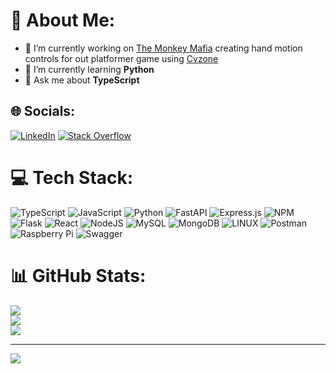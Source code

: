 # 💫 About Me:
- 🔭 I’m currently working on [The Monkey Mafia](https://github.com/The-Monkey-Maffia) creating hand motion controls for out platformer game using [Cvzone](https://github.com/cvzone/cvzone)
- 🌱 I’m currently learning **Python**
- 💬 Ask me about **TypeScript**

## 🌐 Socials:
[![LinkedIn](https://img.shields.io/badge/LinkedIn-%230077B5.svg?logo=linkedin&logoColor=white)](https://www.linkedin.com/in/ferdo-van-balen-441879241/) [![Stack Overflow](https://img.shields.io/badge/-Stackoverflow-FE7A16?logo=stack-overflow&logoColor=white)](https://stackoverflow.com/users/17954412) 

# 💻 Tech Stack:
![TypeScript](https://img.shields.io/badge/typescript-%23007ACC.svg?style=flat&logo=typescript&logoColor=white) ![JavaScript](https://img.shields.io/badge/javascript-%23323330.svg?style=flat&logo=javascript&logoColor=%23F7DF1E) ![Python](https://img.shields.io/badge/python-3670A0?style=flat&logo=python&logoColor=ffdd54) ![FastAPI](https://img.shields.io/badge/FastAPI-005571?style=flat&logo=fastapi) ![Express.js](https://img.shields.io/badge/express.js-%23404d59.svg?style=flat&logo=express&logoColor=%2361DAFB) ![NPM](https://img.shields.io/badge/NPM-%23000000.svg?style=flat&logo=npm&logoColor=white) ![Flask](https://img.shields.io/badge/flask-%23000.svg?style=flat&logo=flask&logoColor=white) ![React](https://img.shields.io/badge/react-%2320232a.svg?style=flat&logo=react&logoColor=%2361DAFB) ![NodeJS](https://img.shields.io/badge/node.js-6DA55F?style=flat&logo=node.js&logoColor=white) ![MySQL](https://img.shields.io/badge/mysql-%2300f.svg?style=flat&logo=mysql&logoColor=white) ![MongoDB](https://img.shields.io/badge/MongoDB-%234ea94b.svg?style=flat&logo=mongodb&logoColor=white) ![LINUX](https://img.shields.io/badge/Linux-FCC624?style=flat&logo=linux&logoColor=black) ![Postman](https://img.shields.io/badge/Postman-FF6C37?style=flat&logo=postman&logoColor=white) ![Raspberry Pi](https://img.shields.io/badge/-RaspberryPi-C51A4A?style=flat&logo=Raspberry-Pi) ![Swagger](https://img.shields.io/badge/-Swagger-%23Clojure?style=flat&logo=swagger&logoColor=white)
# 📊 GitHub Stats:
![](https://github-readme-stats.vercel.app/api?username=Fredkr0ket&theme=dark&hide_border=true&include_all_commits=false&count_private=true)<br/>
![](https://github-readme-streak-stats.herokuapp.com/?user=Fredkr0ket&theme=dark&hide_border=true)<br/>
![](https://github-readme-stats.vercel.app/api/top-langs/?username=Fredkr0ket&theme=dark&hide_border=true&include_all_commits=false&count_private=true&layout=compact&exclude_repo=archive-website)

---
[![](https://visitcount.itsvg.in/api?id=Fredkr0ket&icon=6&color=12)](https://visitcount.itsvg.in)

<!-- Proudly created with GPRM ( https://gprm.itsvg.in ) -->
